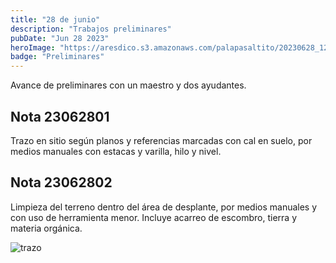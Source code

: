 ```yaml
---
title: "28 de junio"
description: "Trabajos preliminares"
pubDate: "Jun 28 2023"
heroImage: "https://aresdico.s3.amazonaws.com/palapasaltito/20230628_120232.jpg"
badge: "Preliminares"
---
```


Avance de preliminares con un maestro y dos ayudantes.

## Nota 23062801

Trazo en sitio según planos y referencias marcadas con cal en suelo, por medios manuales con estacas y varilla, hilo y nivel.

## Nota 23062802

Limpieza del terreno dentro del área de desplante, por medios manuales y con uso de herramienta menor. Incluye acarreo de escombro, tierra y materia orgánica.

![trazo](https://aresdico.s3.amazonaws.com/palapasaltito/20230628_120232.jpg "trazo")
